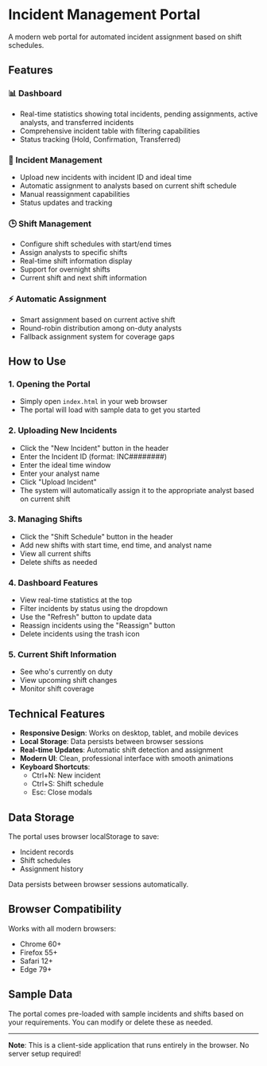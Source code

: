 # Incident Management Portal

A modern web portal for automated incident assignment based on shift schedules.

## Features

### 📊 Dashboard
- Real-time statistics showing total incidents, pending assignments, active analysts, and transferred incidents
- Comprehensive incident table with filtering capabilities
- Status tracking (Hold, Confirmation, Transferred)

### 📝 Incident Management
- Upload new incidents with incident ID and ideal time
- Automatic assignment to analysts based on current shift schedule
- Manual reassignment capabilities
- Status updates and tracking

### 🕒 Shift Management
- Configure shift schedules with start/end times
- Assign analysts to specific shifts
- Real-time shift information display
- Support for overnight shifts
- Current shift and next shift information

### ⚡ Automatic Assignment
- Smart assignment based on current active shift
- Round-robin distribution among on-duty analysts
- Fallback assignment system for coverage gaps

## How to Use

### 1. Opening the Portal
- Simply open `index.html` in your web browser
- The portal will load with sample data to get you started

### 2. Uploading New Incidents
- Click the "New Incident" button in the header
- Enter the Incident ID (format: INC########)
- Enter the ideal time window
- Enter your analyst name
- Click "Upload Incident"
- The system will automatically assign it to the appropriate analyst based on current shift

### 3. Managing Shifts
- Click the "Shift Schedule" button in the header
- Add new shifts with start time, end time, and analyst name
- View all current shifts
- Delete shifts as needed

### 4. Dashboard Features
- View real-time statistics at the top
- Filter incidents by status using the dropdown
- Use the "Refresh" button to update data
- Reassign incidents using the "Reassign" button
- Delete incidents using the trash icon

### 5. Current Shift Information
- See who's currently on duty
- View upcoming shift changes
- Monitor shift coverage

## Technical Features

- **Responsive Design**: Works on desktop, tablet, and mobile devices
- **Local Storage**: Data persists between browser sessions
- **Real-time Updates**: Automatic shift detection and assignment
- **Modern UI**: Clean, professional interface with smooth animations
- **Keyboard Shortcuts**: 
  - Ctrl+N: New incident
  - Ctrl+S: Shift schedule
  - Esc: Close modals

## Data Storage

The portal uses browser localStorage to save:
- Incident records
- Shift schedules
- Assignment history

Data persists between browser sessions automatically.

## Browser Compatibility

Works with all modern browsers:
- Chrome 60+
- Firefox 55+
- Safari 12+
- Edge 79+

## Sample Data

The portal comes pre-loaded with sample incidents and shifts based on your requirements. You can modify or delete these as needed.

---

**Note**: This is a client-side application that runs entirely in the browser. No server setup required! 